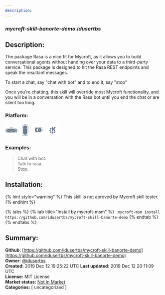```yaml
---
description: 
---
```


### _mycroft-skill-banorte-demo.idusertbs_  
## Description:  
The package Rasa is a nice fit for Mycroft, as it allows you to build conversational agents without handing over your data to a third-party service. This package is designed to hit the Rasa REST endpoints and speak the resultant messages.

To start a chat, say "chat with bot" and to end it, say "stop"

Once you're chatting, this skill will override most Mycroft functionality, and you will be in a conversation with the Rasa bot until you end the chat or are silent too long.  
  
  
### Platform:  
 ![Mark I](../.gitbook/assets/mark-1-icon.png)  ![Mark II](../.gitbook/assets/mark-2-icon.png)  ![Picroft](../.gitbook/assets/picroft-icon.png)  ![plasmoid](../.gitbook/assets/kde.png)   
### Examples:  
> Chat with bot.  
> Talk to rasa.  
> Stop.  
  
## Installation:  
{% hint style="warning" %}
This skill is not aproved by Mycroft skill tester.
{% endhint %}
    
{% tabs %}
{% tab title="Install by mycroft-msm" %}
``` mycroft-msm install https://github.com/idusertbs/mycroft-skill-banorte-demo```
{% endtab %}
  {% endtabs %}
    
## Summary:  
**Github:** [https://github.com/idusertbs/mycroft-skill-banorte-demo](https://github.com/idusertbs/mycroft-skill-banorte-demo)  
**Owner:** [@idusertbs](https://github.com/idusertbs)  
**Created:** 2019 Dec 12 19:25:22 UTC  **Last updated:** 2019 Dec 12 20:11:09 UTC  
**License:** MIT License  
**Market status:** [Not in Market](https://market.mycroft.ai/skill/)  
**Categories:** [ uncategorized ]   
